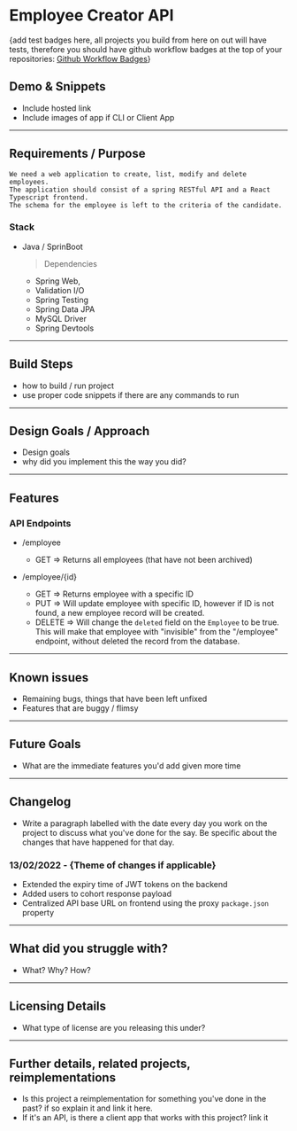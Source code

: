 # Employee Creator API

{add test badges here, all projects you build from here on out will have tests, therefore you should have github workflow badges at the top of your repositories: [Github Workflow Badges](https://docs.github.com/en/actions/monitoring-and-troubleshooting-workflows/adding-a-workflow-status-badge)}

## Demo & Snippets

-   Include hosted link
-   Include images of app if CLI or Client App

---

## Requirements / Purpose

    We need a web application to create, list, modify and delete employees. 
    The application should consist of a spring RESTful API and a React Typescript frontend. 
    The schema for the employee is left to the criteria of the candidate.

### Stack 

- Java / SprinBoot
  > Dependencies
  - Spring Web,
  - Validation I/O
  - Spring Testing
  - Spring Data JPA
  - MySQL Driver
  - Spring Devtools
---

## Build Steps

-   how to build / run project
-   use proper code snippets if there are any commands to run

---

## Design Goals / Approach

-   Design goals
-   why did you implement this the way you did?

---

## Features

### API Endpoints

- /employee
    - GET => Returns all employees (that have not been archived)

- /employee/{id}
    - GET => Returns employee with a specific ID
    - PUT => Will update employee with specific ID, however if ID is not found, a new employee
      record will be created.
    - DELETE => Will change the `deleted` field on the `Employee` to be true. 
      This will make that employee with "invisible" from the "/employee" endpoint, 
      without deleted the record from the database.
    
    

---

## Known issues

-   Remaining bugs, things that have been left unfixed
-   Features that are buggy / flimsy

---

## Future Goals

-   What are the immediate features you'd add given more time

---

## Changelog

-   Write a paragraph labelled with the date every day you work on the project to discuss what you've done for the say. Be specific about the changes that have happened for that day.

### 13/02/2022 - {Theme of changes if applicable}

-   Extended the expiry time of JWT tokens on the backend
-   Added users to cohort response payload
-   Centralized API base URL on frontend using the proxy `package.json` property

---

## What did you struggle with?

-   What? Why? How?

---

## Licensing Details

-   What type of license are you releasing this under?

---

## Further details, related projects, reimplementations

-   Is this project a reimplementation for something you've done in the past? if so explain it and link it here.
-   If it's an API, is there a client app that works with this project? link it
